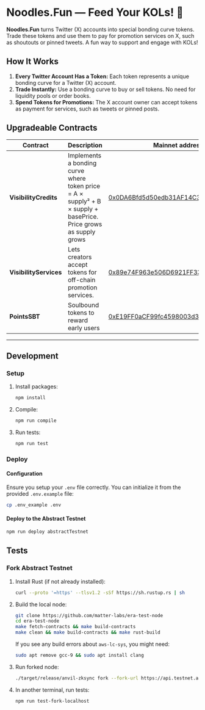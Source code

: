 # Noodles.Fun — Feed Your KOLs! 🍜

**Noodles.Fun** turns Twitter (X) accounts into special bonding curve tokens. Trade these tokens and use them to pay for promotion services on X, such as shoutouts or pinned tweets. A fun way to support and engage with KOLs!

## How It Works

1. **Every Twitter Account Has a Token:** Each token represents a unique bonding curve for a Twitter (X) account.
2. **Trade Instantly:** Use a bonding curve to buy or sell tokens. No need for liquidity pools or order books.
3. **Spend Tokens for Promotions:** The X account owner can accept tokens as payment for services, such as tweets or pinned posts.

## Upgradeable Contracts

|Contract|Description|Mainnet address (Proxy)|Testnet address (Proxy)|
|--------|--------------------|---------------|---------------|
| **VisibilityCredits**  | Implements a bonding curve where token price = A × supply² + B × supply + basePrice. Price grows as supply grows | [0x0DA6Bfd5d50edb31AF14C3A7820d28dB475Ec97D](https://abscan.org/address/0x0da6bfd5d50edb31af14c3a7820d28db475ec97d)      | [0x25aaca9fD684CD710BB87bd8f87A2a9F20e5a269](https://sepolia.abscan.org/address/0x25aaca9fd684cd710bb87bd8f87a2a9f20e5a269)        |
| **VisibilityServices** | Lets creators accept tokens for off-chain promotion services.                                                   | [0x89e74F963e506D6921FF33cB75b53b963D7218bE](https://abscan.org/address/0x89e74F963e506D6921FF33cB75b53b963D7218bE)      | [0x446aC2A937b7ef299402D97a9132CD2ce7Ff73b1](https://sepolia.abscan.org/address/0x446ac2a937b7ef299402d97a9132cd2ce7ff73b1)        |
| **PointsSBT**  | Soulbound tokens to reward early users | [0xE19FF0aCF99fc4598003d34E8DF7b828849B9F48](https://abscan.org/address/0xE19FF0aCF99fc4598003d34E8DF7b828849B9F48)      | [0x53D523F98dFd0B4b8ADd9306D345d6e709AD6b18](https://sepolia.abscan.org/address/0x53d523f98dfd0b4b8add9306d345d6e709ad6b18)        |

---

## Development

### Setup

1. Install packages:

   ```bash
   npm install
   ```

2. Compile:

   ```bash
   npm run compile
   ```

3. Run tests:

   ```bash
   npm run test
   ```

### Deploy

#### Configuration

Ensure you setup your `.env` file correctly. You can initialize it from the provided `.env.example` file:

   ```bash
   cp .env_example .env
   ```

#### Deploy to the Abstract Testnet

   ```bash
   npm run deploy abstractTestnet
   ```

## Tests

### Fork Abstract Testnet

1. Install Rust (if not already installed):

   ```bash
   curl --proto '=https' --tlsv1.2 -sSf https://sh.rustup.rs | sh
   ```

2. Build the local node:

   ```bash
   git clone https://github.com/matter-labs/era-test-node
   cd era-test-node
   make fetch-contracts && make build-contracts
   make clean && make build-contracts && make rust-build
   ```

   If you see any build errors about `aws-lc-sys`, you might need:

   ```bash
   sudo apt remove gcc-9 && sudo apt install clang
   ```

3. Run forked node:

   ```bash
   ./target/release/anvil-zksync fork --fork-url https://api.testnet.abs.xyz --fork-block-number 3558125
   ```

4. In another terminal, run tests:

   ```bash
   npm run test-fork-localhost
   ```

